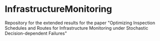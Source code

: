 # InfrastructureMonitoring
Repository for the extended results for the paper "Optimizing Inspection Schedules and Routes for Infrastructure Monitoring under Stochastic Decision-dependent Failures"
